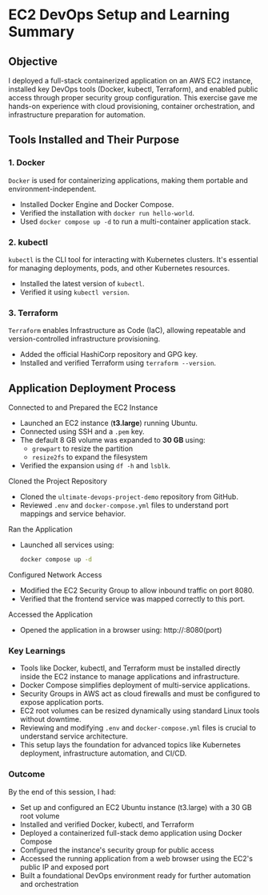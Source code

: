 # EC2 DevOps Setup and Learning Summary

## Objective
I deployed a full-stack containerized application on an AWS EC2 instance, installed key DevOps tools (Docker, kubectl, Terraform), and enabled public access through proper security group configuration. This exercise gave me hands-on experience with cloud provisioning, container orchestration, and infrastructure preparation for automation.

## Tools Installed and Their Purpose

### 1. Docker
`Docker` is used for containerizing applications, making them portable and environment-independent.  
- Installed Docker Engine and Docker Compose.
- Verified the installation with `docker run hello-world`.
- Used `docker compose up -d` to run a multi-container application stack.

### 2. kubectl
`kubectl` is the CLI tool for interacting with Kubernetes clusters. It's essential for managing deployments, pods, and other Kubernetes resources.  
- Installed the latest version of `kubectl`.
- Verified it using `kubectl version`.

### 3. Terraform
`Terraform` enables Infrastructure as Code (IaC), allowing repeatable and version-controlled infrastructure provisioning.  
- Added the official HashiCorp repository and GPG key.
- Installed and verified Terraform using `terraform --version`.

## Application Deployment Process

Connected to and Prepared the EC2 Instance
- Launched an EC2 instance (**t3.large**) running Ubuntu.
- Connected using SSH and a `.pem` key.
- The default 8 GB volume was expanded to **30 GB** using:
  - `growpart` to resize the partition
  - `resize2fs` to expand the filesystem
- Verified the expansion using `df -h` and `lsblk`.

Cloned the Project Repository
- Cloned the `ultimate-devops-project-demo` repository from GitHub.
- Reviewed `.env` and `docker-compose.yml` files to understand port mappings and service behavior.

Ran the Application
- Launched all services using:
  ```bash
  docker compose up -d
  
Configured Network Access

- Modified the EC2 Security Group to allow inbound traffic on port 8080.
- Verified that the frontend service was mapped correctly to this port.

Accessed the Application

- Opened the application in a browser using: http://<EC2-Public-IP>:8080(port)

### Key Learnings

- Tools like Docker, kubectl, and Terraform must be installed directly inside the EC2 instance to manage applications and infrastructure.
- Docker Compose simplifies deployment of multi-service applications.
- Security Groups in AWS act as cloud firewalls and must be configured to expose application ports.
- EC2 root volumes can be resized dynamically using standard Linux tools without downtime.
- Reviewing and modifying `.env` and `docker-compose.yml` files is crucial to understand service architecture.
- This setup lays the foundation for advanced topics like Kubernetes deployment, infrastructure automation, and CI/CD.

### Outcome

By the end of this session, I had:

- Set up and configured an EC2 Ubuntu instance (t3.large) with a 30 GB root volume
- Installed and verified Docker, kubectl, and Terraform
- Deployed a containerized full-stack demo application using Docker Compose
- Configured the instance's security group for public access
- Accessed the running application from a web browser using the EC2's public IP and exposed port
- Built a foundational DevOps environment ready for further automation and orchestration
